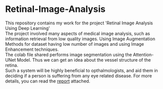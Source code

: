 # Retinal-Image-Analysis
This repository contains my work for the project 'Retinal Image Analysis Using Deep Learning'<br>
The project involved many aspects of medical image analysis, such as information retrieval from low quality images. Using Image Augmentation Methods for dataset having low number of images and using Image Enhancement techniques.<br>
The colab file shared performs image segmentation using the Attention-UNet Model. Thus we can get an idea about the vessel structure of the retina.<br>
Such a system will be highly beneficial to opthalmologists, and aid them in deciding if a person is suffering from any eye related disease. For more details, you can read the [report](https://github.com/chakshu-dhannawat/Retinal-Image-Analysis/blob/main/Retinal%20Image%20Analysis%20Report.pdf) attached.
